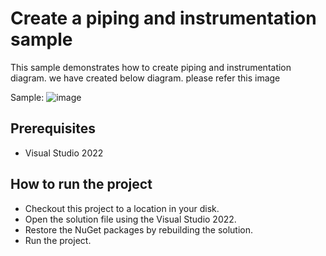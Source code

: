 # Create a piping and instrumentation sample

This sample demonstrates how to create piping and instrumentation diagram. we have created below diagram. please refer this image


Sample:
![image](https://github.com/SyncfusionExamples/Blazor-Diagram-Examples/assets/77827252/d8b90e54-c9cc-4f2c-b02f-5d46a0162889)


## Prerequisites

* Visual Studio 2022

## How to run the project

* Checkout this project to a location in your disk.
* Open the solution file using the Visual Studio 2022.
* Restore the NuGet packages by rebuilding the solution.
* Run the project.